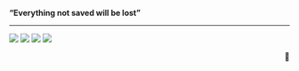 **“Everything not saved will be lost”** 

---
[![](https://img.shields.io/badge/steam-0c4c7d?style=flat-square&logo=Steam)](www.steampowered.com)
[![](https://img.shields.io/badge/NintendoSwitch-e60012?style=flat-square&logo=NintendoSwitch)](https://www.nintendo.com/)
[![](https://img.shields.io/badge/OnePlus3T-cc6cc2?style=flat-square&logo=oneplus&logoColor=ffffff)](https://www.oneplus.com/)
[![](https://img.shields.io/badge/ACG-E0234E?style=flat-square&logo=niconico)](www.bilibili.com/)

<p align="right">
  🤡
</p>
